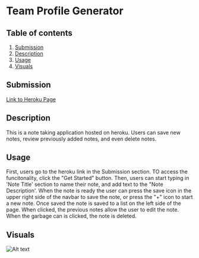 # Team Profile Generator

  ## Table of contents
  1. [Submission](#submission)
  2. [Description](#description)
  3. [Usage](#usage)
  4. [Visuals](#visuals)

  ## Submission
  [Link to Heroku Page](https://immense-fortress-65824.herokuapp.com/)

  ## Description
  This is a note taking application hosted on heroku. Users can save new notes, review previously added notes, and even delete notes.
 
  ## Usage
  First, users go to the heroku link in the Submission section. TO access the funcitonality, click the "Get Started" button. Then, users can start typing in 'Note Title' section to name their note, and add text to the "Note Description'. When the note is ready the user can press the save icon in the upper right side of the navbar to save the note, or press the "+" icon to start a new note. Once saved the note is saved to a list on the left side of the page. When clicked, the previous notes allow the user to edit the note. When the garbage can is clicked, the note is deleted.

  ## Visuals

 ![Alt text](.Assets\Note-Taker-Image.png "Heroku Page Image")